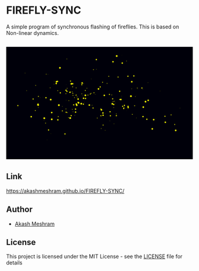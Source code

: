 # FIREFLY-SYNC
A simple program of synchronous flashing of fireflies.
This is based on Non-linear dynamics.

## <p align="center"><img src="./firefly.gif"></p>

## Link
https://akashmeshram.github.io/FIREFLY-SYNC/

## Author
*  [Akash Meshram](https://github.com/akashmeshram)

## License
This project is licensed under the MIT License - see the [LICENSE](./LICENSE) file for details

